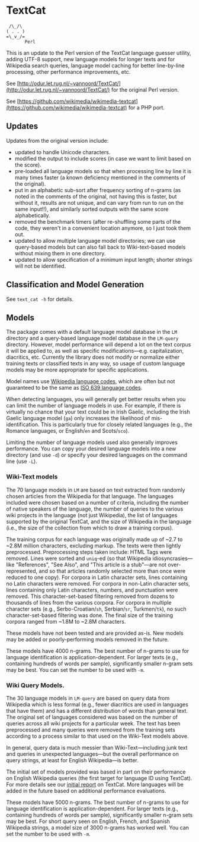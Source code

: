 # TextCat

     /\_/\
    ( . . )
    =\_v_/=
           Perl

This is an update to the Perl version of the TextCat language guesser utility, adding UTF-8 support, new language models for longer texts and for Wikipedia search queries, language model caching for better line-by-line processing, other performance improvements, etc.

See [http://odur.let.rug.nl/~vannoord/TextCat/](http://odur.let.rug.nl/~vannoord/TextCat/) for the original Perl version.

See [https://github.com/wikimedia/wikimedia-textcat](https://github.com/wikimedia/wikimedia-textcat) for a PHP port.

## Updates

Updates from the original version include:

* updated to handle Unicode characters.
* modified the output to include scores (in case we want to limit based on the score).
* pre-loaded all language models so that when processing line by line it is many times faster (a known deficiency mentioned in the comments of the original).
* put in an alphabetic sub-sort after frequency sorting of n-grams (as noted in the comments of the original, not having this is faster, but without it, results are not unique, and can vary from run to run on the same input!!), and similarly sorted outputs with the same score alphabetically.
* removed the benchmark timers (after re-shuffling some parts of the code, they weren't in a convenient location anymore, so I just took them out.
* updated to allow multiple language model directories; we can use query-based models but can also fall back to Wiki-text-based models without mixing them in one directory.
* updated to allow specification of a minimum input length; shorter strings will not be identified.


## Classification and Model Generation

See `text_cat -h` for details.

## Models

The package comes with a default language model database in the `LM` directory and a query-based language model database in the `LM-query` directory. However, model performance will depend a lot on the text corpus it will be applied to, as well as specific modifications—e.g. capitalization, diacritics, etc. Currently the library does not modify or normalize either training texts or classified texts in any way, so usage of custom language models may be more appropriate for specific applications.

Model names use [Wikipedia language codes](https://en.wikipedia.org/wiki/List_of_Wikipedias), which are often but not guaranteed to be the same as [ISO 639 language codes](https://en.wikipedia.org/wiki/ISO_639).

When detecting languages, you will generally get better results when you can limit the number of language models in use. For example, if there is virtually no chance that your text could be in Irish Gaelic, including the Irish Gaelic language model (`ga`) only increases the likelihood of mis-identification. This is particularly true for closely related languages (e.g., the Romance languages, or English/`en` and Scots/`sco`).

Limiting the number of language models used also generally improves performance. You can copy your desired language models into a new directory (and use `-d`) or specify your desired languages on the command line (use `-L`).

### Wiki-Text models

The 70 language models in `LM` are based on text extracted from randomly chosen articles from the Wikipedia for that language. The languages included were chosen based on a number of criteria, including the number of native speakers of the language, the number of queries to the various wiki projects in the language (not just Wikipedia), the list of languages supported by the original TextCat, and the size of Wikipedia in the language (i.e., the size of the collection from which to draw a training corpus).

The training corpus for each language was originally made up of ~2.7 to ~2.8M million characters, excluding markup. The texts were then lightly preprocessed. Preprocessing steps taken include: HTML Tags were removed. Lines were sorted and `uniq`-ed (so that Wikipedia idiosyncrasies—like "References", "See Also", and "This article is a stub"—are not over-represented, and so that articles randomly selected more than once were reduced to one copy). For corpora in Latin character sets, lines containing no Latin characters were removed. For corpora in non-Latin character sets, lines containing only Latin characters, numbers, and punctuation were removed. This character-set-based filtering removed from dozens to thousands of lines from the various corpora. For corpora in multiple character sets (e.g., Serbo-Croatian/`sh`, Serbian/`sr`, Turkmen/`tk`), no such character-set-based filtering was done. The final size of the training corpora ranged from ~1.8M to ~2.8M characters.

These models have not been tested and are provided as-is. New models may be added or poorly-performing models removed in the future.

These models have 4000 n-grams. The best number of n-grams to use for language identification is application-dependent. For larger texts (e.g., containing hundreds of words per sample), significantly smaller n-gram sets may be best. You can set the number to be used with `-m`.

### Wiki Query Models.

The 30 language models in `LM-query` are based on query data from Wikipedia which is less formal (e.g., fewer diacritics are used in languages that have them) and has a different distribution of words than general text. The original set of languages considered was based on the number of queries across all wiki projects for a particular week. The text has been preprocessed and many queries were removed from the training sets according to a process similar to that used on the Wiki-Text models above.

In general, query data is much messier than Wiki-Text—including junk text and queries in unexpected languages—but the overall performance on query strings, at least for English Wikipedia—is better.

The initial set of models provided was based in part on their performance on English Wikipedia queries (the first target for language ID using TextCat). For more details see our [initial report](https://www.mediawiki.org/wiki/User:TJones_%28WMF%29/Notes/Language_Detection_with_TextCat) on TextCat. More languages will be added in the future based on additional performance evaluations.

These models have 5000 n-grams. The best number of n-grams to use for language identification is application-dependent. For larger texts (e.g., containing hundreds of words per sample), significantly smaller n-gram sets may be best. For short query seen on English, French, and Spanish Wikipedia strings, a model size of 3000 n-grams has worked well. You can set the number to be used with `-m`.

